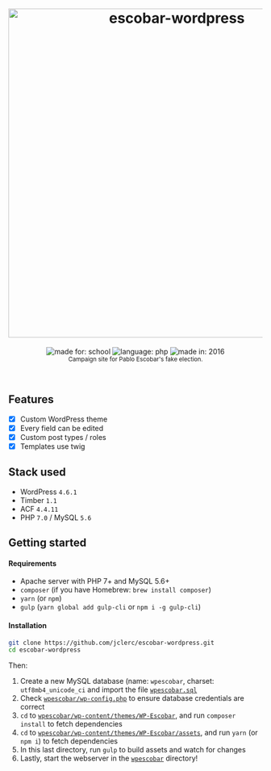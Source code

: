 <h1 align="center">
  <img alt="escobar-wordpress" width="652" src="https://jclerc.github.io/assets/repos/banner/escobar-wordpress.jpg">
  <br>
</h1>

<p align="center">
  <img alt="made for: school" src="https://jclerc.github.io/assets/static/badges/made-for/school.svg">
  <img alt="language: php" src="https://jclerc.github.io/assets/static/badges/language/php.svg">
  <img alt="made in: 2016" src="https://jclerc.github.io/assets/static/badges/made-in/2016.svg">
  <br>
  <sub>Campaign site for Pablo Escobar's fake election.</sub>
</p>
<br>

## Features

- [x] Custom WordPress theme
- [x] Every field can be edited
- [x] Custom post types / roles
- [x] Templates use twig

## Stack used

- WordPress `4.6.1`
- Timber `1.1`
- ACF `4.4.11`
- PHP `7.0` / MySQL `5.6`

## Getting started

#### Requirements

- Apache server with PHP 7+ and MySQL 5.6+
- `composer` (if you have Homebrew: `brew install composer`)
- `yarn` (or `npm`)
- `gulp` (`yarn global add gulp-cli` or `npm i -g gulp-cli`)

#### Installation

```sh
git clone https://github.com/jclerc/escobar-wordpress.git
cd escobar-wordpress
```

Then:
1. Create a new MySQL database (name: `wpescobar`, charset: `utf8mb4_unicode_ci` and import the file [`wpescobar.sql`](/wpescobar.sql)
2. Check [`wpescobar/wp-config.php`](/wpescobar/wp-config.php) to ensure database credentials are correct
3. `cd` to [`wpescobar/wp-content/themes/WP-Escobar`](/wpescobar/wp-content/themes/WP-Escobar), and run `composer install` to fetch dependencies
4. `cd` to [`wpescobar/wp-content/themes/WP-Escobar/assets`](/wpescobar/wp-content/themes/WP-Escobar/assets), and run `yarn` (or `npm i`) to fetch dependencies
5. In this last directory, run `gulp` to build assets and watch for changes
6. Lastly, start the webserver in the [`wpescobar`](/wpescobar) directory!
